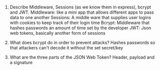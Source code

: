 <!-- Answers to the Short Answer Essay Questions go here -->

1.  Describe Middleware, Sessions (as we know them in express), bcrypt and JWT.
    Middleware: like a mini app that allows different apps to pass data to one another
    Sessions: A middle ware that supplies user logins with cookies to keep track of their login time
    Bcrypt: Middleware that hashes passwords an amount of time set by the developer
    JWT: Json web tokens, basically another form of sessions

2.  What does bcrypt do in order to prevent attacks?
    Hashes passwords so that attackers can't decode it without the set secret/key

3.  What are the three parts of the JSON Web Token?
    Header, payload and a signature
